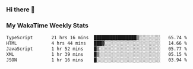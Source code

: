 ### Hi there 👋

<!--
**royschrauwen/royschrauwen** is a ✨ _special_ ✨ repository because its `README.md` (this file) appears on your GitHub profile.

Here are some ideas to get you started:

- 🔭 I’m currently working on ...
- 🌱 I’m currently learning ...
- 👯 I’m looking to collaborate on ...
- 🤔 I’m looking for help with ...
- 💬 Ask me about ...
- 📫 How to reach me: ...
- 😄 Pronouns: ...
- ⚡ Fun fact: ...
-->


### My WakaTime Weekly Stats
<!--START_SECTION:waka-->

```txt
TypeScript       21 hrs 16 mins  ████████████████▒░░░░░░░░   65.74 %
HTML             4 hrs 44 mins   ███▓░░░░░░░░░░░░░░░░░░░░░   14.66 %
JavaScript       1 hr 52 mins    █▒░░░░░░░░░░░░░░░░░░░░░░░   05.77 %
XML              1 hr 39 mins    █▒░░░░░░░░░░░░░░░░░░░░░░░   05.15 %
JSON             1 hr 16 mins    █░░░░░░░░░░░░░░░░░░░░░░░░   03.94 %
```

<!--END_SECTION:waka-->
